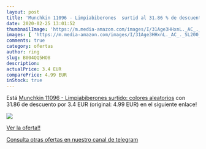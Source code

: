```yaml
---
layout: post
title: 'Munchkin 11096 - Limpiabiberones  surtid al 31.86 % de descuento'
date: 2020-02-25 13:01:52
thumbnailImage: 'https://m.media-amazon.com/images/I/31Age3HHxnL._AC_._SL200_.jpg'
images: [ 'https://m.media-amazon.com/images/I/31Age3HHxnL._AC_._SL200_.jpg' ]
comments: true
category: ofertas
author: ring
slug: B004QQ5HO8
description:
actualPrice: 3.4 EUR
comparePrice: 4.99 EUR
inStock: true
---
```


Está [Munchkin 11096 - Limpiabiberones  surtido: colores aleatorios](https://www.amazon.com/dp/B004QQ5HO8/?tag=redken08-20) con 31.86 de descuento por 3.4 EUR (original: 4.99 EUR) en el siguiente enlace!

[![](https://m.media-amazon.com/images/I/31Age3HHxnL._AC_._SL200_.jpg)](https://www.amazon.com/dp/B004QQ5HO8/?tag=redken08-20)

[Ver la oferta!!](https://www.amazon.com/dp/B004QQ5HO8/?tag=redken08-20)

[Consulta otras ofertas en nuestro canal de telegram](https://t.me/s/ofertas25)
